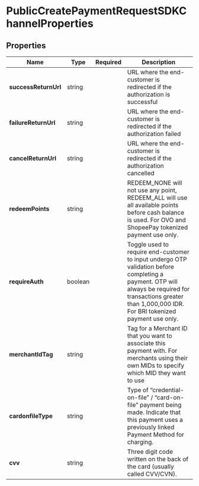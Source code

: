 # PublicCreatePaymentRequestSDKChannelProperties



## Properties

Name | Type | Required | Description
------------ | ------------- | ------------- | -------------
**successReturnUrl** | string |  | URL where the end-customer is redirected if the authorization is successful
**failureReturnUrl** | string |  | URL where the end-customer is redirected if the authorization failed
**cancelReturnUrl** | string |  | URL where the end-customer is redirected if the authorization cancelled
**redeemPoints** | string |  | REDEEM_NONE will not use any point, REDEEM_ALL will use all available points before cash balance is used. For OVO and ShopeePay tokenized payment use only.
**requireAuth** | boolean |  | Toggle used to require end-customer to input undergo OTP validation before completing a payment. OTP will always be required for transactions greater than 1,000,000 IDR. For BRI tokenized payment use only.
**merchantIdTag** | string |  | Tag for a Merchant ID that you want to associate this payment with. For merchants using their own MIDs to specify which MID they want to use
**cardonfileType** | string |  | Type of “credential-on-file” / “card-on-file” payment being made. Indicate that this payment uses a previously linked Payment Method for charging.
**cvv** | string |  | Three digit code written on the back of the card (usually called CVV/CVN).


